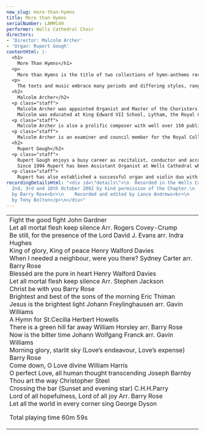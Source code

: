 ```yaml
---
new_slug: more-than-hymns
title: More than Hymns
serialNumber: LAMM149
performer: Wells Cathedral Choir
directors:
- 'Director: Malcolm Archer'
- 'Organ: Rupert Gough'
contentHtml: |-
  <h1>
    More Than Hymns</h1>
  <p>
    More than Hymns is the title of two collections of hymn-anthems recently published by Novello &amp; Co. Ten pieces from each of the two volumes have now been specially recorded for this CD by Wells Cathedral Choir.</p>
  <p>
    The texts and music embrace many periods and differing styles, ranging from the 17th century poetry of George Herbert to the 20th Century hymns and worship-songs of Sydney Carter and David Evans, whilst the music spans a period of four centuries, with several original compositions, together with new realisations and specially commissioned arrangements of well known tunes.</p>
  <h2>
    Malcolm Archer</h2>
  <p class="staff">
    Malcolm Archer was appointed Organist and Master of the Choristers at Wells Cathedral in 1996 where he directs and trains the Cathedral choir for its daily services in the Cathedral, as well as being the Musical Director for Wells Cathedral Oratorio Society. In addition to overseas tours and radio and TV broadcasts he has recorded with the Cathedral Choir a wide range of CDs and the choir now records regularly for several record companies.<br>
    Malcolm was educated at King Edward VII School, Lytham, the Royal College of Music (where he was an RCO scholar) and Jesus College Cambridge where he was organ scholar. He studied the organ with Ralph Downes, Gillian Weir and Nicolas Kynaston, and composition with Herbert Sumsion and Alan Ridout. He continues to study the organ with Daniel Roth in Paris. He has given organ concerts in nine European countries, Canada and the USA. Amongst other notable invitations, he has played for the IAO Congress on more than one occasion and given the Winston Churchill Memorial Concert at Blenheim Palace. He has also recorded for BBC Radio 2 and Radio 3, and played at most principal venues in the UK including Birmingham Town Hall, Fairfield Halls, Croydon, St. David’s Hall, Cardiff, Westminster Cathedral and King’s and St. John’s Colleges, Cambridge. He has recorded six organ CDs in repertoire as varied as J.S.Bach and Olivier Messiaen.</p>
  <p class="staff">
    Malcolm Archer is also a prolific composer with well over 150 published works. His work Three Psalms of David was premiered in Wells Cathedral as part of the Classics West Festival, with the Classics West International Chorus and The Virtuosi of London. He has also written a five movement millennium work for Lichfield Cathedral, called The Coming of the Kingdom. He was commissioned to write works for The Southern Cathedrals’ Festival, the Exeter Festival and the Musica Deo Sacra Festival. He has recently been commissioned to write a work for the 350th Sons of the Clergy Festival in 2004, which is held in St. Paul’s Cathedral. His works receive regular performances on BBC Radio and TV.</p>
  <p class="staff">
    Malcolm Archer is an examiner and council member for the Royal College of Organists and an examiner for the Associated Board of the Royal Schools of Music.</p>
  <h2>
    Rupert Gough</h2>
  <p class="staff">
    Rupert Gough enjoys a busy career as recitalist, conductor and accompanist. He has been involved in some twenty commercial recordings as an organ soloist, accompanist, harpsichordist and conductor on many labels. He won Third Prize in the 2000 St. Albans International Organ Competition and has previously been a finalist in the Royal College of Organists ‘Performer of the year’ competition.<br>
    Since 1994 Rupert has been Assistant Organist at Wells Cathedral where he accompanies and assists in directing the nine sung services every week. He appears regularly with the choir in concerts all over the world, on the radio, television and can be heard on many different recordings. He also teaches organ at Wells Cathedral School where he has prepared a number of pupils for Oxbridge scholarships and study in Conservatoires.</p>
  <p class="staff">
    Rupert has also established a successful organ and violin duo with his wife Rachel. Recent engagements included premiering a new work by Timothy Salter in St. John’s, Smith Square. They are now represented in the USA by<a href="https://web.archive.org/web/20160501124914/http://www.concertartists.com/"> Phillip Truckenbrod Concert Artists.</a></p>
recordingDetailsHtml: "<div id=\"details\">\n  Recorded in the Wells Cathedral on
  2nd, 3rd and 10th October 2002 by kind permission of the Chapter.\n  <p>\t\tProduced
  by Barry Rose<br>\n    Recorded and edited by Lance Andrews<br>\n    Photograph
  by Tony Bolton</p>\n</div>"
---
```


<table class="tracktable">
  <tbody>
    <tr>
      <td class="column1">
        <span class="trackname">Fight the good fight</span><span class="composer"> John Gardner</span><br>
        <span class="trackname"> Let all mortal flesh keep silence</span><span class="composer"> Arr. Rogers Covey-Crump</span><br>
        <span class="trackname"> Be still, for the presence of the Lord </span> <span class="composer">David J. Evans arr. Indra Hughes</span><br>
        <span class="trackname"> King of glory, King of peace </span> <span class="composer">Henry Walford Davies</span><br>
        <span class="trackname"> When I needed a neighbour, were you there?</span><span class="composer"> Sydney Carter arr. Barry Rose</span><br>
        <span class="trackname"> Blesséd are the pure in heart </span> <span class="composer">Henry Walford Davies</span><br>
        <span class="trackname"> Let all mortal flesh keep silence </span> <span class="composer">Arr. Stephen Jackson</span><br>
        <span class="trackname"> Christ be with you </span> <span class="composer">Barry Rose</span><br>
        <span class="trackname"> Brightest and best of the sons of the morning </span> <span class="composer">Eric Thiman</span><br>
        <span class="trackname"> Jesus is the brightest light </span> <span class="composer">Johann Freylinghausen arr. Gavin Williams </span><br>
        <span class="trackname"> A Hymn for St.Cecilia </span> <span class="composer">Herbert Howells</span><br>
        <span class="trackname"> There is a green hill far away </span> <span class="composer">William Horsley arr. Barry Rose</span><br>
        <span class="trackname"> Now is the bitter time </span> <span class="composer">Johann Wolfgang Franck arr. Gavin Williams</span><br>
        <span class="trackname"> Morning glory, starlit sky (Love’s endeavour, Love’s expense) </span> <span class="composer">Barry Rose</span><br>
        <span class="trackname"> Come down, O Love divine </span> <span class="composer">William Harris</span><br>
        <span class="trackname"> O perfect Love, all human thought transcending</span><span class="composer"> Joseph Barnby</span><br>
        <span class="trackname"> Thou art the way </span> <span class="composer">Christopher</span><span class="trackname"> </span> <span class="composer">Steel</span><br>
        <span class="trackname"> Crossing the bar (Sunset and evening star)</span><span class="composer"> C.H.H.Parry</span><br>
        <span class="trackname"> Lord of all hopefulness, Lord of all joy </span> <span class="composer">Arr. Barry Rose</span><br>
        <span class="trackname"> Let all the world in every corner sing </span> <span class="composer">George Dyson</span>
        <p>
          <span id="playingtime">Total playing time 60m 59s</span></p>
      </td>
    </tr>
  </tbody>
</table>
